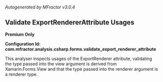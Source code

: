 *Autogenerated by MFractor v3.0.4*
## Validate ExportRendererAttribute Usages

**Premium Only**

**Configuration Id: com.mfractor.analysis.csharp.forms.validate_export_renderer_attribute**

This analyser inspects usages of the ExportRenderer attribute, validating the type passed into the view argument is derived from Xamarin.Forms.View and that the type passed into the renderer argument is a renderer type.

